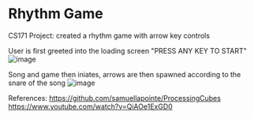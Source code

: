 # Rhythm Game
 CS171 Project: created a rhythm game with arrow key controls


User is first greeted into the loading screen "PRESS ANY KEY TO START"
![image](https://user-images.githubusercontent.com/108615362/215352165-7a1482f7-8dc2-4f06-9284-b86c5593b75a.png)

Song and game then iniates, arrows are then spawned according to the snare of the song
![image](https://user-images.githubusercontent.com/108615362/215352272-a94bbc46-3791-4224-b2d3-c31cf476bf72.png)

References:
https://github.com/samuellapointe/ProcessingCubes
https://www.youtube.com/watch?v=QiAOe1ExGD0

